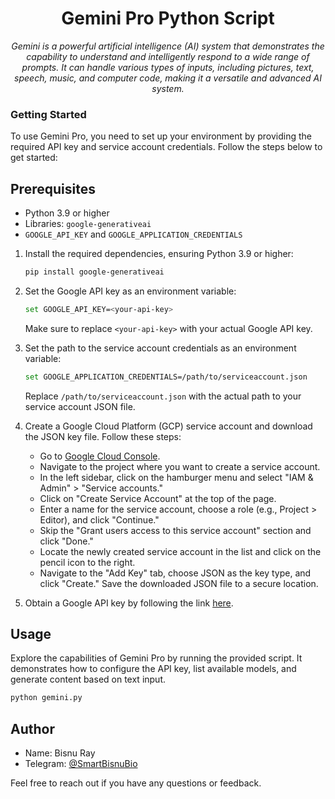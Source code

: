 <h1 align="center">Gemini Pro Python Script</h1>

<p align="center">
  <em>Gemini is a powerful artificial intelligence (AI) system that demonstrates the capability to understand and intelligently respond to a wide range of prompts. It can handle various types of inputs, including pictures, text, speech, music, and computer code, making it a versatile and advanced AI system.</em>
</p>

### Getting Started

To use Gemini Pro, you need to set up your environment by providing the required API key and service account credentials. Follow the steps below to get started:

## Prerequisites

- Python 3.9 or higher
- Libraries: `google-generativeai`
- `GOOGLE_API_KEY` and `GOOGLE_APPLICATION_CREDENTIALS`

1. Install the required dependencies, ensuring Python 3.9 or higher:

    ```bash
    pip install google-generativeai
    ```

2. Set the Google API key as an environment variable:

    ```bash
    set GOOGLE_API_KEY=<your-api-key>
    ```

   Make sure to replace `<your-api-key>` with your actual Google API key.

3. Set the path to the service account credentials as an environment variable:

    ```bash
    set GOOGLE_APPLICATION_CREDENTIALS=/path/to/serviceaccount.json
    ```

   Replace `/path/to/serviceaccount.json` with the actual path to your service account JSON file.

4. Create a Google Cloud Platform (GCP) service account and download the JSON key file. Follow these steps:
   - Go to [Google Cloud Console](https://console.cloud.google.com/).
   - Navigate to the project where you want to create a service account.
   - In the left sidebar, click on the hamburger menu and select "IAM & Admin" > "Service accounts."
   - Click on "Create Service Account" at the top of the page.
   - Enter a name for the service account, choose a role (e.g., Project > Editor), and click "Continue."
   - Skip the "Grant users access to this service account" section and click "Done."
   - Locate the newly created service account in the list and click on the pencil icon to the right.
   - Navigate to the "Add Key" tab, choose JSON as the key type, and click "Create." Save the downloaded JSON file to a secure location.

5. Obtain a Google API key by following the link [here](https://makersuite.google.com/app/apikey).

## Usage

Explore the capabilities of Gemini Pro by running the provided script. It demonstrates how to configure the API key, list available models, and generate content based on text input.

  ```bash
python gemini.py
  ```

## Author

- Name: Bisnu Ray
- Telegram: [@SmartBisnuBio](https://t.me/SmartBisnuBio)

Feel free to reach out if you have any questions or feedback.

